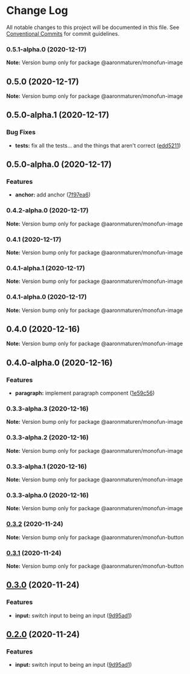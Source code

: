 # Change Log

All notable changes to this project will be documented in this file.
See [Conventional Commits](https://conventionalcommits.org) for commit guidelines.

### 0.5.1-alpha.0 (2020-12-17)

**Note:** Version bump only for package @aaronmaturen/monofun-image





## 0.5.0 (2020-12-17)

**Note:** Version bump only for package @aaronmaturen/monofun-image





## 0.5.0-alpha.1 (2020-12-17)


### Bug Fixes

* **tests:** fix all the tests... and the things that aren't correct ([edd5211](https://github.com/aaronmaturen/monofun/commit/edd52114dd151271de0acbf69fafe06d7588d868))



## 0.5.0-alpha.0 (2020-12-17)


### Features

* **anchor:** add anchor ([7f97ea6](https://github.com/aaronmaturen/monofun/commit/7f97ea6e63a151a889c544e836037364134e7059))



### 0.4.2-alpha.0 (2020-12-17)

**Note:** Version bump only for package @aaronmaturen/monofun-image





### 0.4.1 (2020-12-17)

**Note:** Version bump only for package @aaronmaturen/monofun-image





### 0.4.1-alpha.1 (2020-12-17)

**Note:** Version bump only for package @aaronmaturen/monofun-image





### 0.4.1-alpha.0 (2020-12-17)

**Note:** Version bump only for package @aaronmaturen/monofun-image





## 0.4.0 (2020-12-16)

**Note:** Version bump only for package @aaronmaturen/monofun-image





## 0.4.0-alpha.0 (2020-12-16)


### Features

* **paragraph:** implement paragraph component ([1e59c56](https://github.com/aaronmaturen/monofun/commit/1e59c56c233c5deac37a4415b06be09dd71cd093))



### 0.3.3-alpha.3 (2020-12-16)

**Note:** Version bump only for package @aaronmaturen/monofun-image





### 0.3.3-alpha.2 (2020-12-16)

**Note:** Version bump only for package @aaronmaturen/monofun-image





### 0.3.3-alpha.1 (2020-12-16)

**Note:** Version bump only for package @aaronmaturen/monofun-image





### 0.3.3-alpha.0 (2020-12-16)

**Note:** Version bump only for package @aaronmaturen/monofun-image





### [0.3.2](https://github.com/aaronmaturen/monofun/compare/@aaronmaturen/monofun-button@0.3.1...@aaronmaturen/monofun-button@0.3.2) (2020-11-24)

**Note:** Version bump only for package @aaronmaturen/monofun-button





### [0.3.1](https://github.com/aaronmaturen/monofun/compare/@aaronmaturen/monofun-button@0.3.0...@aaronmaturen/monofun-button@0.3.1) (2020-11-24)

**Note:** Version bump only for package @aaronmaturen/monofun-button





## [0.3.0](https://github.com/aaronmaturen/monofun/compare/@aaronmaturen/monofun-button@0.1.1...@aaronmaturen/monofun-button@0.3.0) (2020-11-24)


### Features

* **input:** switch input to being an input ([9d95ad1](https://github.com/aaronmaturen/monofun/commit/9d95ad13f71975f16a117f26942a90d3c6ff0254))



## [0.2.0](https://github.com/aaronmaturen/monofun/compare/@aaronmaturen/monofun-button@0.1.1...@aaronmaturen/monofun-button@0.2.0) (2020-11-24)


### Features

* **input:** switch input to being an input ([9d95ad1](https://github.com/aaronmaturen/monofun/commit/9d95ad13f71975f16a117f26942a90d3c6ff0254))
